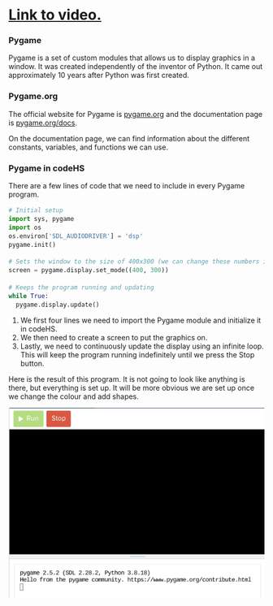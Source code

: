# [Link to video.](https://www.youtube.com/watch?v=Vmm7BUdEcLk&list=PLVD25niNi0BlwZxjcVF6-vcOdAicWlRjC)

### Pygame

Pygame is a set of custom modules that allows us to display graphics in a window. It was created independently of the inventor of Python. It came out approximately 10 years after Python was first created.

### Pygame.org

The official website for Pygame is [pygame.org](http://www.pygame.org) and the documentation page is [pygame.org/docs](http://www.pygame.org/docs/).

On the documentation page, we can find information about the different constants, variables, and functions we can use.

### Pygame in codeHS

There are a few lines of code that we need to include in every Pygame program.

```python
# Initial setup
import sys, pygame
import os
os.environ['SDL_AUDIODRIVER'] = 'dsp'
pygame.init()

# Sets the window to the size of 400x300 (we can change these numbers if we want)
screen = pygame.display.set_mode((400, 300))

# Keeps the program running and updating
while True:
  pygame.display.update()
```

1. We first four lines we need to import the Pygame module and initialize it in codeHS. 
2. We then need to create a screen to put the graphics on.
3. Lastly, we need to continuously update the display using an infinite loop. This will keep the program running indefinitely until we press the Stop button.

Here is the result of this program. It is not going to look like anything is there, but everything is set up. It will be more obvious we are set up once we change the colour and add shapes.  

![](../Images/Pygame_Template_codeHS.png)
